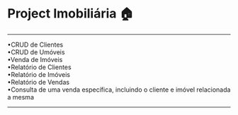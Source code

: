 # Project Imobiliária :house:

---

•CRUD de Clientes <br>
•CRUD de Umóveis <br>
•Venda de Imóveis <br>
•Relatório de Clientes <br>
•Relatório de Imóveis <br>
•Relatório de Vendas <br>
•Consulta de uma venda específica, incluindo o cliente e imóvel relacionada a mesma <br>

---
